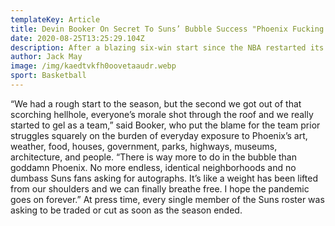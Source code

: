 ```yaml
---
templateKey: Article
title: Devin Booker On Secret To Suns’ Bubble Success "Phoenix Fucking Sucks"
date: 2020-08-25T13:25:29.104Z
description: After a blazing six-win start since the NBA restarted its season, Suns guard Devin Booker explained to reporters Tuesday that the team’s succession the bubble can be attributed to the fact that Phoenix fucking sucks.
author: Jack May
image: /img/kaedtvkfh0oovetaaudr.webp
sport: Basketball
---
```

“We had a rough start to the season, but the second we got out of that scorching hellhole, everyone’s morale shot through the roof and we really started to gel as a team,” said Booker, who put the blame for the team prior struggles squarely on the burden of everyday exposure to Phoenix’s art, weather, food, houses, government, parks, highways, museums, architecture, and people. “There is way more to do in the bubble than goddamn Phoenix. No more endless, identical neighborhoods and no dumbass Suns fans asking for autographs. It’s like a weight has been lifted from our shoulders and we can finally breathe free. I hope the pandemic goes on forever.” At press time, every single member of the Suns roster was asking to be traded or cut as soon as the season ended.

